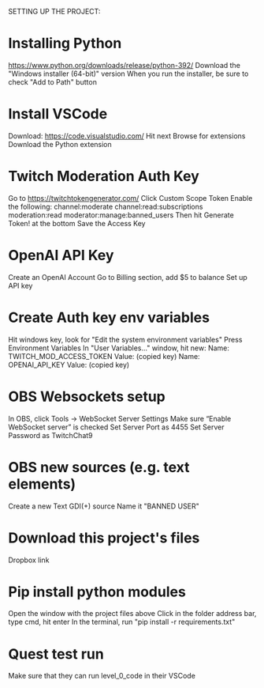 SETTING UP THE PROJECT:

# Installing Python
https://www.python.org/downloads/release/python-392/
Download the "Windows installer (64-bit)" version
When you run the installer, be sure to check "Add to Path" button

# Install VSCode
Download: https://code.visualstudio.com/
Hit next
Browse for extensions
Download the Python extension

# Twitch Moderation Auth Key
Go to https://twitchtokengenerator.com/
Click Custom Scope Token
Enable the following: 
channel:moderate
channel:read:subscriptions
moderation:read
moderator:manage:banned_users
Then hit Generate Token! at the bottom
Save the Access Key

# OpenAI API Key
Create an OpenAI Account
Go to Billing section, add $5 to balance
Set up API key

# Create Auth key env variables
Hit windows key, look for "Edit the system environment variables"
Press Environment Variables
In "User Variables..." window, hit new:
Name: TWITCH_MOD_ACCESS_TOKEN
Value: (copied key)
Name: OPENAI_API_KEY
Value: (copied key)

# OBS Websockets setup
In OBS, click Tools -> WebSocket Server Settings
Make sure “Enable WebSocket server” is checked
Set Server Port as 4455
Set Server Password as TwitchChat9

# OBS new sources (e.g. text elements)
Create a new Text GDI(+) source
Name it "BANNED USER"

# Download this project's files
Dropbox link

# Pip install python modules
Open the window with the project files above
Click in the folder address bar, type cmd, hit enter
In the terminal, run "pip install -r requirements.txt"

# Quest test run
Make sure that they can run level_0_code in their VSCode